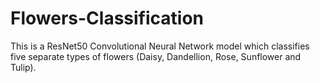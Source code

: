 # Flowers-Classification
This is a ResNet50 Convolutional Neural Network model which classifies five separate types of flowers (Daisy, Dandellion, Rose, Sunflower and Tulip).
